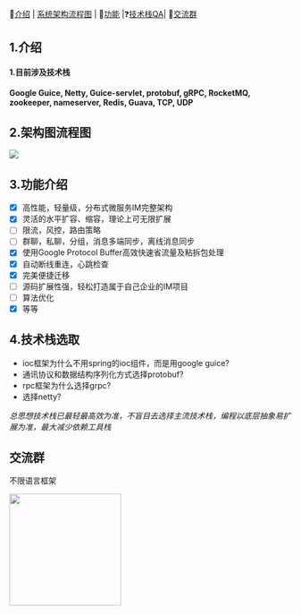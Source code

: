 
📘[介绍](#1.介绍) | [系统架构流程图](#2.架构图流程图) | 🌈[功能](#3.功能介绍) |❓[技术栈QA](#4.技术栈选取)| 💌[交流群](#交流群)

## 1.介绍
#### 1.目前涉及技术栈

**Google Guice, Netty, Guice-servlet, protobuf, gRPC, RocketMQ, zookeeper, nameserver, Redis, Guava, TCP, UDP**


## 2.架构图流程图
<img src="https://blogstatic.fireflyi.com/oneblog/gerantv2.svg">


## 3.功能介绍
* [x] 高性能，轻量级，分布式微服务IM完整架构
* [x] 灵活的水平扩容、缩容，理论上可无限扩展
* [ ] 限流，风控，路由策略
* [ ] 群聊，私聊，分组，消息多端同步，离线消息同步
* [x] 使用Google Protocol Buffer高效快速省流量及粘拆包处理
* [x] 自动断线重连，心跳检查
* [x] 完美便捷迁移
* [ ] 源码扩展性强，轻松打造属于自己企业的IM项目
* [ ] 算法优化
* [x] 等等

## 4.技术栈选取

* ioc框架为什么不用spring的ioc组件，而是用google guice?
* 通讯协议和数据结构序列化方式选择protobuf?
* rpc框架为什么选择grpc?
* 选择netty?

*总思想技术栈已最轻最高效为准，不盲目去选择主流技术栈，编程以底层抽象易扩展为准，最大减少依赖工具栈*

## 交流群

不限语言框架

<img width=200 src="https://blogstatic.fireflyi.com/oneblog/20190815152816943.jpeg">

